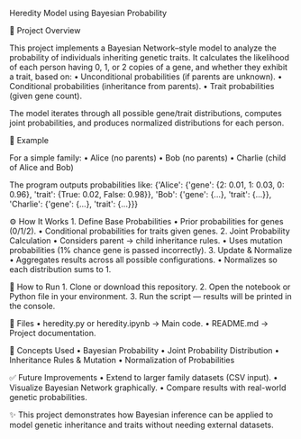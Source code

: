 Heredity Model using Bayesian Probability

📌 Project Overview

This project implements a Bayesian Network–style model to analyze the probability of individuals inheriting genetic traits.
It calculates the likelihood of each person having 0, 1, or 2 copies of a gene, and whether they exhibit a trait, based on:
	•	Unconditional probabilities (if parents are unknown).
	•	Conditional probabilities (inheritance from parents).
	•	Trait probabilities (given gene count).

The model iterates through all possible gene/trait distributions, computes joint probabilities, and produces normalized distributions for each person.


🧪 Example

For a simple family:
	•	Alice (no parents)
	•	Bob (no parents)
	•	Charlie (child of Alice and Bob)

The program outputs probabilities like:
{'Alice': {'gene': {2: 0.01, 1: 0.03, 0: 0.96},
           'trait': {True: 0.02, False: 0.98}},
 'Bob':   {'gene': {...}, 'trait': {...}},
 'Charlie': {'gene': {...}, 'trait': {...}}}

⚙️ How It Works
	1.	Define Base Probabilities
	•	Prior probabilities for genes (0/1/2).
	•	Conditional probabilities for traits given genes.
	2.	Joint Probability Calculation
	•	Considers parent → child inheritance rules.
	•	Uses mutation probabilities (1% chance gene is passed incorrectly).
	3.	Update & Normalize
	•	Aggregates results across all possible configurations.
	•	Normalizes so each distribution sums to 1.


🚀 How to Run
	1.	Clone or download this repository.
	2.	Open the notebook or Python file in your environment.
	3.	Run the script — results will be printed in the console.


📂 Files
	•	heredity.py or heredity.ipynb → Main code.
	•	README.md → Project documentation.


📖 Concepts Used
	•	Bayesian Probability
	•	Joint Probability Distribution
	•	Inheritance Rules & Mutation
	•	Normalization of Probabilities


✅ Future Improvements
	•	Extend to larger family datasets (CSV input).
	•	Visualize Bayesian Network graphically.
	•	Compare results with real-world genetic probabilities.


✨ This project demonstrates how Bayesian inference can be applied to model genetic inheritance and traits without needing external datasets.